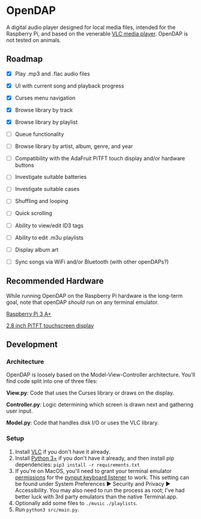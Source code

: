 # OpenDAP
A digital audio player designed for local media files, intended for the Raspberry Pi, and based on the venerable [VLC media player](https://en.wikipedia.org/wiki/VLC_media_player). OpenDAP is not tested on animals.

## Roadmap

- [x] Play .mp3 and .flac audio files

- [x] UI with current song and playback progress

- [x] Curses menu navigation

- [x] Browse library by track

- [x] Browse library by playlist

- [ ] Queue functionality

- [ ] Browse library by artist, album, genre, and year

- [ ] Compatibility with the AdaFruit PiTFT touch display and/or hardware buttons

- [ ] Investigate suitable batteries

- [ ] Investigate suitable cases

- [ ] Shuffling and looping

- [ ] Quick scrolling

- [ ] Ability to view/edit ID3 tags

- [ ] Ability to edit .m3u playlists

- [ ] Display album art

- [ ] Sync songs via WiFi and/or Bluetooth (with other openDAPs?)

## Recommended Hardware
While running OpenDAP on the Raspberry Pi hardware is the long-term goal, note that openDAP *should* run on any terminal emulator.

[Raspberry Pi 3 A+](https://www.adafruit.com/product/4027)

[2.8 inch PiTFT touchscreen display](https://www.adafruit.com/product/1601)

## Development
### Architecture
OpenDAP is loosely based on the Model-View-Controller architecture. You'll find code split into one of three files:

**View.py**: Code that uses the Curses library or draws on the display.

**Controller.py**: Logic determining which screen is drawn next and gathering user input.

**Model.py**: Code that handles disk I/O or uses the VLC library.

### Setup
1. Install [VLC](https://www.videolan.org/vlc/) if you don't have it already.
1. Install [Python 3+](https://www.python.org/) if you don't have it already, and then install pip dependencies:
`pip3 install -r requirements.txt`
1. If you're on MacOS, you'll need to grant your terminal emulator [permissions](https://support.apple.com/guide/mac-help/allow-accessibility-apps-to-access-your-mac-mh43185/mac) for the [pynput keyboard listener](https://pynput.readthedocs.io/en/latest/limitations.html#mac-osx) to work. This setting can be found under System Preferences ▶ Security and Privacy ▶ Accessibility. You may also need to run the process as root; I've had better luck with 3rd party emulators than the native Terminal.app.
1. Optionally add some files to `./music` `./playlists`.
1. Run `python3 src/main.py`.
